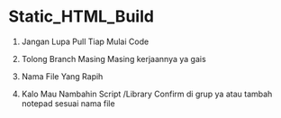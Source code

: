 # Static_HTML_Build

1. Jangan Lupa Pull Tiap Mulai Code

2. Tolong Branch Masing Masing kerjaannya ya gais

3. Nama File Yang Rapih

4. Kalo Mau Nambahin Script /Library Confirm di grup ya atau tambah notepad sesuai nama file 

